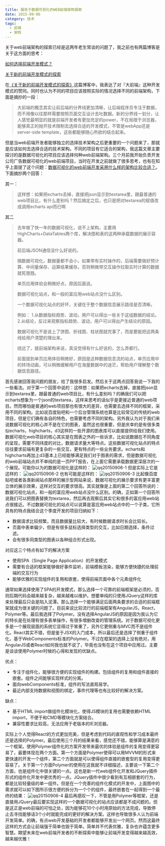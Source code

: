 ```yaml
---
title: 服务于数据可视化的WEB前端架构探索
date: 2015-09-06
category: 技术
tags:
  - 前端
  - 架构
---
```


关于web前端架构的探索已经是这两年老生常谈的问题了，我之前也有两篇博客是关于这方面的思考：

[如何选择前端开发模式？](http://i.yutingzhao.com/2013/05/08/%E5%A6%82%E4%BD%95%E9%80%89%E6%8B%A9%E5%89%8D%E7%AB%AF%E5%BC%80%E5%8F%91%E6%A8%A1%E5%BC%8F%EF%BC%9F.html)

[关于新的前端开发模式的探索](http://i.yutingzhao.com/2014/03/15/%E5%85%B3%E4%BA%8E%E6%96%B0%E7%9A%84%E5%89%8D%E7%AB%AF%E5%BC%80%E5%8F%91%E6%A8%A1%E5%BC%8F%E7%9A%84%E6%8E%A2%E7%B4%A2.html)

在[《关于新的前端开发模式的探索》](http//i.yutingzhao.com/2014/03/15/%E5%85%B3%E4%BA%8E%E6%96%B0%E7%9A%84%E5%89%8D%E7%AB%AF%E5%BC%80%E5%8F%91%E6%A8%A1%E5%BC%8F%E7%9A%84%E6%8E%A2%E7%B4%A2.html)这篇博客中，我表达了对『大前端』这种开发模式的赞同。同时也认为不同的项目应该按照实际的情况选择不同的前端架构，下面是摘抄的一段：

> 大前端的概念其实让前后端的分界线更加清晰，让后端程序员专注于数据，而不用像以往那样需要按照页面交互设计去吐数据。新的分界线一划分，让人感觉最明显的就是前端开发者有更加充足的power，不在局限于浏览器，能够真正的抛开技术限制去选择合适的开发模式，不管是webApp还是server-side template，这些都能够随心所欲的结合起来。

但是当web前端开发者能够独立的选择技术架构之后更重要的一个问题来了，那就是应该如何去选择合适的技术架构。不同的项目有它适合的架构，我这篇文章主要探讨的是数据可视化的项目应该选择何种web前端架构。三个月前我开始负责开发公司广告数据可视化的web前端项目，当时在开发之前就做了很多思考，也有在知乎上面提了这个问题：[数据可视化的web前端开发采用什么样的架构比较合适？](http://www.zhihu.com/question/30600663)。下面摘抄两个回答：

其一：

> 这样想：如果把echarts去掉，直接把json显示到textarea里，跟最普通的web项目比，有什么差别吗？然后搞定之后，也只是把对textarea的赋值改成调用echarts api而已啊

其二

> 去年做了快一年的数据可视化，说不上架构，主要用HighCharts+DataTables两个库，解决图和表的这两种承载数据的展示容器。
> 
> 前后端JSON通信没什么好说的。
> 
> 搞数据可视化，数据量都不会小，如果带有实时操作的，后端需要做好预计算、中间量保存、运算结果缓存。否则稍微带交互操作拉取实时计算的数据就死翘翘。
> 
> 单页应用体验会稍微好点，原因后面说。
> 
> 数据可视化站点，和一般的富应用web站点没什么区别。
> 
> 一个数据可视化站点的好坏，关键在于整个数据信息展示路径是否清晰。
> 
> 例如：
> 1.从数据指标趋势、波动，用户可以得出一些关于这组数据的结论。
> 2.从结论，反过来观察指标趋势、波动，用户可以得出产生结论的原因。
> 
> 数据可视化不是说上了饼图、折线图、柱状图就完事了，而是要能把这两条线给用户清楚的理出来。
> 
> 绕远了，就前端架构来说，真没觉得有什么好说的，怎么弄都行。
> 
> 前面提到单页应用体验稍微好，原因是这种数据信息流的站点，单页应用中的转场动画，可以稍微缓解用户在海量数据中的迷茫，帮助用户理解整个数据信息路径。

首先感谢回答我问题的朋友，给了我很多启发。然后关于这两点回答我说一下我的一些看法。对于第一个回答中说的：这样想：如果把echarts去掉，直接把json显示到textarea里，跟最普通的web项目比，有什么差别吗？的确我们可以把echarts想象为一个json的textarea，这样来思考的话似乎是更接近普通的web项目。然而哪怕是普通的web项目那也有很大的差异，也需要去选择不同的框架，采用不同的架构。比如说百度贴吧和一个后台管理系统也算是比较常见的传统的web项目，但是它们确有各自的特色，也需要考虑不同的架构。另外我认为对于我们来说数据可视化的核心并不是在它的图表，虽然这也很重要，但是庆幸的是有很多类似echarts，highcharts，d3这样的一些开源的图表库可以直接提供给我们使用。数据可视化web项目的核心其实是在图表之外的一些诉求，比如说数据在不同角度的呈现，需要不同纬度的对比，数据请求量大等特点。这些数据可视化站点的特点往往要求前端有更复杂的一些交互，更有特点的一些业务要求。echarts和highcharts再加上d3基本上已经能够满足我们对于图表的需求，但是数据可视化的web前端站点并不单纯的是一页PPT报告，在上面它需要承载数据更深层次的一个展现。可能你以为的数据可视化是这样的：
![qq20150906-1](https://cloud.githubusercontent.com/assets/1061968/9702614/75a68e26-5499-11e5-85e6-98e54477b047.png)
但是实际上它是这样的：
![qq20150906-2](https://cloud.githubusercontent.com/assets/1061968/9702618/c7064806-5499-11e5-9af6-6ed7e984c495.png)
也有可能是这样的：
![qq20150906-3](https://cloud.githubusercontent.com/assets/1061968/9702625/2341322a-549a-11e5-82ef-a8f231fff43c.png)
比起像百度贴吧或者各类新闻站点那样的展示型网站来说，数据可视化的展示要求有更丰富更立体的展示效果，这样对交互的要求很高。其实就像是上面的第二个回答所说的：数据可视化站点，和一般的富应用web站点没什么区别。的确，正如第一个回答所说我们可以把图表替换为textarea，然后再去观察后其实它和很多的富应用web站点很接近。不过数据可视化的站点可以说算是富应用web站点中的一个子类，它所具有的特点我结合这个季度开发的项目归纳如下：
- 数据请求比较频繁，而且数据量比较大，有时候数据请求时长会比较长。
- 页面中表单偏少，但是有很多鼠标选择类型的交互，比如日期选择，条件过滤。
- 会有很多同类型的图表以各种组合形式出现。

对应这三个特点有如下的解决方案
- 使用SPA（Single Page Application）的开发模式
- 需要有合适的框架能够做好事件监听，前端模板渲染，能够方便快捷的处理前端的交互行为
- 能够优雅的实现组件的复用和嵌套，使得前端页面中各个元素组件化

通常如果选择使用了SPA的开发模式，那么选择一个可靠的前端框架是必须的，否则后期代码会越来越复杂，越来越难以维护。想要单纯的只使用JQuery这样的库来处理最后只会是陷入泥潭。那么选择一个能够满足后面两条要求的合适的前端框架就成为很关键的问题了。目前来说比较流行的前端框架有AngularJS，React，Polymer等。最后我选择了Polymer。没有选择AngularJS的原因是因为我认为它的特长是在处理有很多表单操作，有很多增删改查的管理系统。对于数据可视化更多是一个展现层面的系统它显得过于笨重了，另外它更侧重与MVC而不是组件化。React其实不错，但是鉴于JSX的入门成本，所以最后还是选择了侧重于组件化，基于WebComponents标准的Polymer。不过在框架的选择上没有绝对，用AngularJS或者React如何我也就不说了，毕竟也没有在这个项目中应用过。主要是谈谈使用Polymer时候的心得和发现的优缺点。

优点：
- 专注于组件化，能够很方便的实现组件的构建。包括组件的复用和组件直接的嵌套。组件之间能够实现样式的分离。
- 面向webComponents标准，组件的写法直观易学。
- 最近内部支持数据和视图的绑定，事件代理等也有比较好的解决方案。

缺点：
- 基于HTML import做组件化模块化，使得JS模块的复用也需要依赖HTML import，不便于和CMD等模块化方案结合。
- 兼容性要求比较高，无法应用于老版本的IE浏览器。

实际上个人觉得React的方式更加完美，但是考虑到代码的直观性和学习成本最终还是选择的Polymer。最后使用三个月的结果来看，感觉还不错，能够算是满意的一个框架。使用Polymer组件化的方案开发带来最优的体验是组件的复用变得更容易了，最要体现在两个方面。第一个方面是Polymer使得可以用MVVM的形式来更快速的开发一个组件，第二个方面就是可以使得组件直接的嵌套型的复用变得更容易了。关于第一个方面Polymer的使用在这我就不详细描述，主要说一下第二个方面，也是组件化中很关键的一点。这也是新一代web组件化开发和JQuery插件形式的组件化开发中更优秀的一点。JQuery插件中很少看到有互相嵌套的行为，都是比较轻量级的单一组件。但是在一个完善的组件化模式的开发中，上面图中的需求就可以如下图所示很方便的拆分为一个个的组件，最终嵌套在一起得到一个最终的结果：
![qq20150906-4](https://cloud.githubusercontent.com/assets/1061968/9702628/4e59d58e-549a-11e5-894a-7916a4287b6e.png)
最后再感叹一下，不管是用Polymer等框架，还是直接用JQuery最后要实现这样的一个数据可视化的站点应该都是不成问题的。但是这正是web前端的可怕之处，因为能够花10个小时用原始的方法完成，导致停止去寻找能够话3个小时就能完成的更好的解决方案。这样也导致很多人认为前端开发简单。的确，有点web开发基础的开发者都能够开发出一个网页。然而这最终这样的方式会让前端强于简单也毁于简单。简单并不代表优雅，复杂也许蕴含更多智慧。期望未来在web前端开发者的不断探索中能够让前端开发变得越来越高效，越来越优雅！
